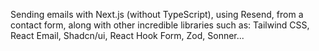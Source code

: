 Sending emails with Next.js (without TypeScript), using Resend, from a contact form, along with other incredible libraries such as: Tailwind CSS, React Email, Shadcn/ui, React Hook Form, Zod, Sonner...
